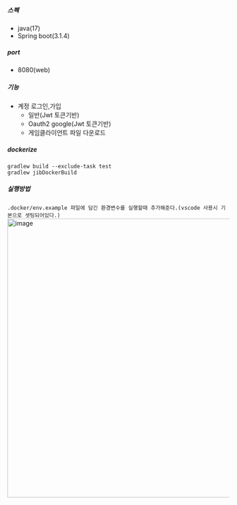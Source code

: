 ##### 스펙
- java(17)
- Spring boot(3.1.4)

##### port
- 8080(web)

##### 기능
- 계정 로그인,가입
  - 일반(Jwt 토큰기반)
  - Oauth2 google(Jwt 토큰기반)
  - 게임클라이언트 파일 다운로드

##### dockerize
```
gradlew build --exclude-task test
gradlew jibDockerBuild
```

##### 실행방법
```.docker/env.example 파일에 담긴 환경변수를 실행할때 추가해준다.(vscode 사용시 기본으로 셋팅되어있다.)```
<img width="631" alt="image" src="https://github.com/ehaakdl/gora-backend/assets/6407466/7c2860cb-e365-499d-b78d-d4043d91df73">
